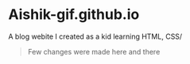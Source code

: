 # Aishik-gif.github.io
A blog webite I created as a kid learning HTML, CSS/
>Few changes were made here and there
